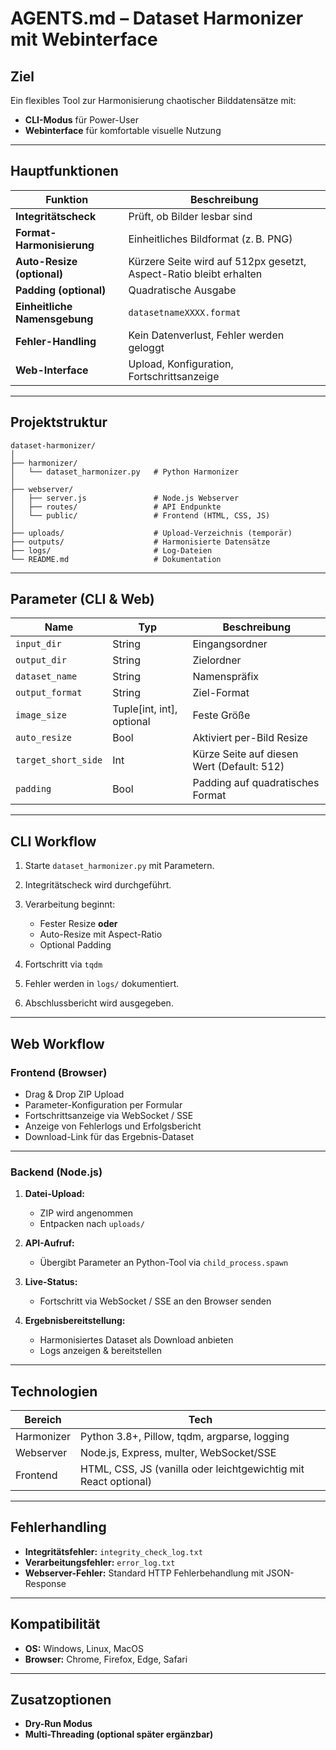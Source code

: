 # **AGENTS.md – Dataset Harmonizer mit Webinterface**

## **Ziel**

Ein flexibles Tool zur Harmonisierung chaotischer Bilddatensätze mit:

* **CLI-Modus** für Power-User
* **Webinterface** für komfortable visuelle Nutzung

---

## **Hauptfunktionen**

| Funktion                      | Beschreibung                                                       |
| ----------------------------- | ------------------------------------------------------------------ |
| **Integritätscheck**          | Prüft, ob Bilder lesbar sind                                       |
| **Format-Harmonisierung**     | Einheitliches Bildformat (z. B. PNG)                               |
| **Auto-Resize (optional)**    | Kürzere Seite wird auf 512px gesetzt, Aspect-Ratio bleibt erhalten |
| **Padding (optional)**        | Quadratische Ausgabe                                               |
| **Einheitliche Namensgebung** | `datasetnameXXXX.format`                                           |
| **Fehler-Handling**           | Kein Datenverlust, Fehler werden geloggt                           |
| **Web-Interface**             | Upload, Konfiguration, Fortschrittsanzeige                         |

---

## **Projektstruktur**

```
dataset-harmonizer/
│
├── harmonizer/
│   └── dataset_harmonizer.py   # Python Harmonizer
│
├── webserver/
│   ├── server.js               # Node.js Webserver
│   ├── routes/                 # API Endpunkte
│   └── public/                 # Frontend (HTML, CSS, JS)
│
├── uploads/                    # Upload-Verzeichnis (temporär)
├── outputs/                    # Harmonisierte Datensätze
├── logs/                       # Log-Dateien
└── README.md                   # Dokumentation
```

---

## **Parameter (CLI & Web)**

| Name                | Typ                        | Beschreibung                               |
| ------------------- | -------------------------- | ------------------------------------------ |
| `input_dir`         | String                     | Eingangsordner                             |
| `output_dir`        | String                     | Zielordner                                 |
| `dataset_name`      | String                     | Namenspräfix                               |
| `output_format`     | String                     | Ziel-Format                                |
| `image_size`        | Tuple\[int, int], optional | Feste Größe                                |
| `auto_resize`       | Bool                       | Aktiviert per-Bild Resize                  |
| `target_short_side` | Int                        | Kürze Seite auf diesen Wert (Default: 512) |
| `padding`           | Bool                       | Padding auf quadratisches Format           |

---

## **CLI Workflow**

1. Starte `dataset_harmonizer.py` mit Parametern.
2. Integritätscheck wird durchgeführt.
3. Verarbeitung beginnt:

   * Fester Resize **oder**
   * Auto-Resize mit Aspect-Ratio
   * Optional Padding
4. Fortschritt via `tqdm`
5. Fehler werden in `logs/` dokumentiert.
6. Abschlussbericht wird ausgegeben.

---

## **Web Workflow**

### **Frontend (Browser)**

* Drag & Drop ZIP Upload
* Parameter-Konfiguration per Formular
* Fortschrittsanzeige via WebSocket / SSE
* Anzeige von Fehlerlogs und Erfolgsbericht
* Download-Link für das Ergebnis-Dataset

---

### **Backend (Node.js)**

1. **Datei-Upload:**

   * ZIP wird angenommen
   * Entpacken nach `uploads/`
2. **API-Aufruf:**

   * Übergibt Parameter an Python-Tool via `child_process.spawn`
3. **Live-Status:**

   * Fortschritt via WebSocket / SSE an den Browser senden
4. **Ergebnisbereitstellung:**

   * Harmonisiertes Dataset als Download anbieten
   * Logs anzeigen & bereitstellen

---

## **Technologien**

| Bereich    | Tech                                                            |
| ---------- | --------------------------------------------------------------- |
| Harmonizer | Python 3.8+, Pillow, tqdm, argparse, logging                    |
| Webserver  | Node.js, Express, multer, WebSocket/SSE                         |
| Frontend   | HTML, CSS, JS (vanilla oder leichtgewichtig mit React optional) |

---

## **Fehlerhandling**

* **Integritätsfehler:** `integrity_check_log.txt`
* **Verarbeitungsfehler:** `error_log.txt`
* **Webserver-Fehler:** Standard HTTP Fehlerbehandlung mit JSON-Response

---

## **Kompatibilität**

* **OS:** Windows, Linux, MacOS
* **Browser:** Chrome, Firefox, Edge, Safari

---

## **Zusatzoptionen**

* **Dry-Run Modus**
* **Multi-Threading (optional später ergänzbar)**
